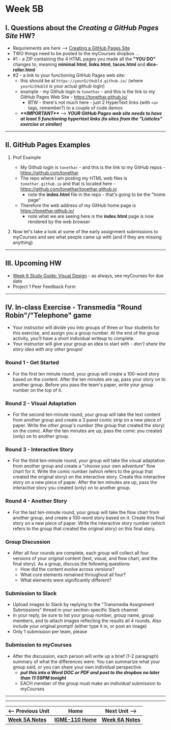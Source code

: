 # Week 5B

## I. Questions about the *Creating a GitHub Pages Site* HW?
- Requirements are here --> [Creating a GitHub Pages Site](../exercises/github-pages-site.md) 
- TWO things need to be posted to the myCourses dropbox ...
- #1 - a ZIP containing the 4 HTML pages you made all the **"YOU DO"** changes to, meaning **minimal.html**, **links.html**, **tacos.html** and **dice-roller.html**
- #2 - a link to your functioning GitHub Pages web site:
  - this should be at `https://yourGitHubld.github.io/` (where `yourGitHubld` is your actual github login)
  - example - my Github login is `tonethar` - and this is the link to my GitHub Pages Web Site - https://tonethar.github.io/
    - BTW - there's not much here - just 2 HyperText links (with `<a>` tags, remember?) to a couple of code demos
  - ***\*\*IMPORTANT\*\**** --> ***YOUR GitHub Pages web site needs to have at least 5 functioning hypertext links (to sites from the "Listicles" exercise or similar)***

---

## II. GitHub Pages Examples

1) Prof Example 
 
    - My Github login is `tonethar` - and this is the link to my GitHub repos - https://github.com/tonethar
    - The repo where I am posting my HTML web files is `tonethar.github.io` and that is located here - https://github.com/tonethar/tonethar.github.io
      - note the **index.html** file in the repo - that's going to be the "home page"
    - Therefore the web address of my GitHub home page is https://tonethar.github.io/
      - note what we are seeing here is the **index.html** page is now rendered by the web browser

2) Now let's take a look at some of the early assignment submissions to myCourses and see what people came up with (and if they are missing anything)
 

---

## III. Upcoming HW
- [Week 6 Study Guide: Visual Design](https://docs.google.com/document/d/1wA7yfU2o4mPVfP88kHgBjJwjDIjfqMgIc54fLxeIOE0/edit?usp=sharing) - as always, see myCourses for due date
- Project 1 Peer Feedback Form


---

## IV. In-class Exercise - Transmedia "Round Robin"/"Telephone" game


- Your instructor will divide you into groups of three or four students for this exercise, and assign you a group number. At the end of the group activity, you’ll have a short individual writeup to complete.
- Your instructor will give your group an idea to start with - *don't share the story idea with any other groups!*

### Round 1 - Get Started
- For the first ten minute round, your group will create a 100-word story based on the content. After the ten minutes are up, pass your story on to another group. Before you pass the team's paper, write your group number on the top of it.

### Round 2 - Visual Adaptation
- For the second ten-minute round, your group will take the text content from another group and create a 3 panel comic strip on a new piece of paper. Write the *other group's number* (the group that created the story) on the comic. After the ten minutes are up, pass the comic you created (only) on to another group.

### Round 3 - Interactive Story
- For the third ten-minute round, your group will take the visual adaptation from another group and create a "choose your own adventure" flow chart for it. Write the comic number (which refers to the group that created the original story) on the interactive story. Create this interactive story on a new piece of paper. After the ten minutes are up, pass the interactive story you created (only) on to another group.

### Round 4 - Another Story
- For the last ten-minute round, your group will take the flow chart from another group, and create a 100-word story based on it. Create this final story on a new piece of paper. Write the interactive story number (which refers to the group that created the original story) on this final story.

### Group Discussion
- After all four rounds are complete, each group will collect all four versions of your original content (text, visual, and flow chart, and the final story). As a group, discuss the following questions:
  - How did the content evolve across versions?
  - What core elements remained throughout all four?
  - What elements were significantly different?

### Submission to Slack
- Upload images to Slack by replying to the "Transmedia Assignment Submissions" thread in your section-specific Slack channel
- In your reply, be sure to list your group number, group name, group members, and to attach images reflecting the results all 4 rounds. Also include your original prompt! (either type it in, or post an image)
- Only 1 submission per team, please

### Submission to myCourses 
- After the discussion, each person will write up a brief (1-2 paragraph) summary of what the differences were. You can summarize what your group said, or you can share your own individual perspective.
  - ***put this into a Word DOC or PDF and post to the dropbox no later than 11:59PM tonight***
  - EACH member of the group must make an *individual* submission to myCourses



---
---

| <-- Previous Unit | Home | Next Unit -->
| --- | --- | --- 
|   [**Week 5A Notes**](5A.md)  |  [**IGME-110 Home**](../) | [**Week 6A Notes**](6A.md)
